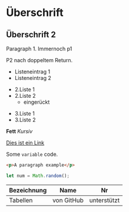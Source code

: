 # Überschrift
## Überschrift 2

Paragraph 1.
Immernoch p1

P2 nach doppeltem Return.

* Listeneintrag 1
* Listeneintrag 2

- 2.Liste 1
- 2.Liste 2
  - eingerückt

+ 3.Liste 1
+ 3.Liste 2

**Fett**
*Kursiv*

[Dies ist ein Link](http://www.github.com)

Some `variable` code.

```html
<p>A paragraph example</p>
```
```javascript
let num = Math.random();
```

| Bezeichnung | Name | Nr |
| --- | --- | --- |
| Tabellen | von GitHub | unterstützt |
